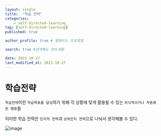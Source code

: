 ```yaml
---
layout: single
title:  "학습 전략"
categories: 
    - self-directed-learning
tag: [self-directed-learning]
published: true

author_profile: true # 옆에뜨는 프로파일

search: true #검색해도 안뜨게함

date: 2023-10-27
last_modified_at: 2023-10-27
---
```


# 학습전략

`학습전략`이란 `학습목표를 달성`하기 위해 각 상황에 맞게 활용될 수 있는 `의식적이거나 자동화된 행동`들

이러한 학습 전략은 `인지적 전략`과 `상위인지 전략`으로 나눠서 생각해볼 수 있다.


![image](https://github.com/novicehog/comments/assets/131991619/c9cf6286-6c96-4756-9c1e-768ec965abe9)